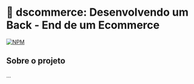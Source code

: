 # 🚀 dscommerce: Desenvolvendo um Back - End de um Ecommerce
[![NPM](https://img.shields.io/npm/l/react)](https://github.com/pedrohf0001/dscommerce/blob/main/LICENSE) 

## Sobre o projeto
...

